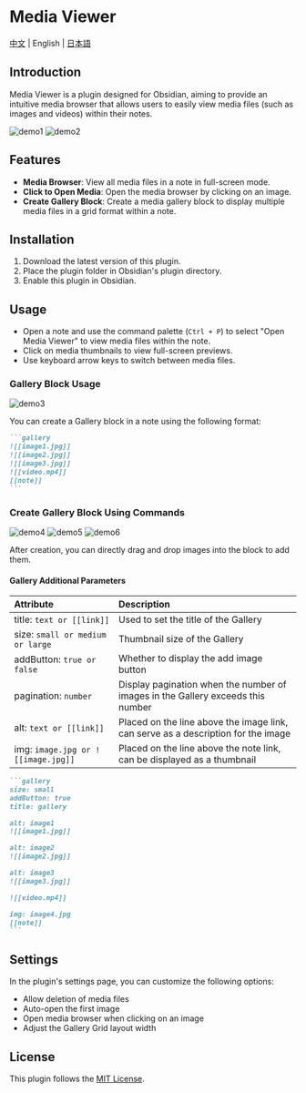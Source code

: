 # Media Viewer

[中文](README_zhTW.md) | English | [日本語](README_ja.md)

## Introduction

Media Viewer is a plugin designed for Obsidian, aiming to provide an intuitive media browser that allows users to easily view media files (such as images and videos) within their notes.

![demo1](assets/demo1.jpg)
![demo2](assets/demo2.jpg)

## Features

- **Media Browser**: View all media files in a note in full-screen mode.
- **Click to Open Media**: Open the media browser by clicking on an image.
- **Create Gallery Block**: Create a media gallery block to display multiple media files in a grid format within a note.

## Installation

1. Download the latest version of this plugin.
2. Place the plugin folder in Obsidian's plugin directory.
3. Enable this plugin in Obsidian.

## Usage

- Open a note and use the command palette (`Ctrl + P`) to select "Open Media Viewer" to view media files within the note.
- Click on media thumbnails to view full-screen previews.
- Use keyboard arrow keys to switch between media files.

### Gallery Block Usage

![demo3](assets/demo3.jpg)

You can create a Gallery block in a note using the following format:

````markdown
```gallery
![[image1.jpg]]
![[image2.jpg]]
![[image3.jpg]]
![[video.mp4]]
[[note]]
```
````

### Create Gallery Block Using Commands

![demo4](assets/demo4.jpg)
![demo5](assets/demo5.jpg)
![demo6](assets/demo6.jpg)

After creation, you can directly drag and drop images into the block to add them.

#### Gallery Additional Parameters

| Attribute | Description |
| :----- | :-------------------------------- |
| title: `text or [[link]]` | Used to set the title of the Gallery |
| size: `small or medium or large` | Thumbnail size of the Gallery |
| addButton: `true or false` | Whether to display the add image button |
| pagination: `number` | Display pagination when the number of images in the Gallery exceeds this number |
| alt: `text or [[link]]`  | Placed on the line above the image link, can serve as a description for the image |
| img: `image.jpg or ![[image.jpg]]`  | Placed on the line above the note link, can be displayed as a thumbnail |


````markdown
```gallery
size: small
addButton: true
title: gallery

alt: image1
![[image1.jpg]]

alt: image2
![[image2.jpg]]

alt: image3
![[image3.jpg]]

![[video.mp4]]

img: image4.jpg
[[note]]
```
````

## Settings

In the plugin's settings page, you can customize the following options:

- Allow deletion of media files
- Auto-open the first image
- Open media browser when clicking on an image
- Adjust the Gallery Grid layout width

## License

This plugin follows the [MIT License](LICENSE).